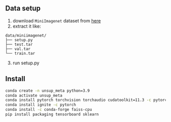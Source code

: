 ## Data setup
1. download `MiniImagenet` dataset from [here](https://lyy.mpi-inf.mpg.de/mtl/download/)
2. extract it like:
```shell
data/miniimagenet/
├── setup.py
├── test.tar
├── val.tar
└── train.tar
```
3. run setup.py

## Install

```bash
conda create -n unsup_meta python=3.9
conda activate unsup_meta
conda install pytorch torchvision torchaudio cudatoolkit=11.3 -c pytorch
conda install ignite -c pytorch
conda install -c conda-forge faiss-cpu
pip install packaging tensorboard sklearn
```